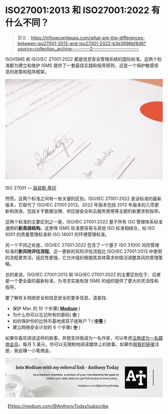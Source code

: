 # ISO27001:2013 和 ISO27001:2022 有什么不同？

> 原文：<https://infosecwriteups.com/what-are-the-differences-between-iso27001-2013-and-iso27001-2022-b3e3996bf8d8?source=collection_archive---------2----------------------->

ISO/ISMS 和 ISO/IEC 27001:2022 都是信息安全管理系统的国际标准。这两个标准都为建立和维护 ISMS 提供了一套最佳实践和指导原则，这是一个保护敏感信息的政策和程序框架。

![](img/7483b50fdf53939c06f5f72bd5876a5a.png)

ISO 27001 — [路易斯·基冈](https://unsplash.com/@skillscouter)

然而，这两个标准之间有一些关键的区别。ISO/IEC 27001:2022 是该标准的最新版本，它取代了 ISO/IEC 27001:2013。2022 年版本包括 2013 年版本的几项更新和改进，包括关于数据治理、供应链安全和云服务使用等主题的新要求和指导。

这两个标准的主要区别之一是，ISO/IEC 27001:2022 基于所有 ISO 管理体系标准通用的**新高层结构**。这使得 ISMS 标准更容易与其他 ISO 标准相结合，如 ISO 9001 的质量管理标准和 ISO 14001 的环境管理标准。

另一个不同之处是，ISO/IEC 27001:2022 包含了一个基于 ISO 31000 风险管理标准的**新风险评估流程**。这一更新的风险评估流程比 ISO/IEC 27001:2013 中使用的流程更灵活，适应性更强，它允许组织根据其具体需求和情况调整其风险管理策略。

总的来说，ISO/IEC 27001:2013 和 ISO/IEC 27001:2022 的主要区别在于，后者是一个更全面的最新标准，为寻求实施有效 ISMS 的组织提供了更大的灵活性和指导。

要了解有关网络安全和信息安全的更多信息，请查找:

*   保护 Mac 的 10 个步骤( [**Medium**](https://medium.com/codex/10-simple-steps-to-secure-your-mac-4a7971770280) )
*   为什么你可以忘记所有的密码( [**中**](https://medium.com/codex/why-you-can-forget-all-your-passwords-efa0fd3cd372) )
*   如何保护你的比特币基地或双子座账户？( [**中等**](https://medium.com/codex/how-to-secure-your-coinbase-or-gemini-account-d77cbf4911e) )
*   建立网络安全计划的 6 个步骤( [**中**](https://medium.com/codex/6-steps-to-establish-a-cybersecurity-awareness-program-6fb9ad9b51ba) )

如果你喜欢阅读这样的故事，并想支持我成为一名作家，可以考虑[注册成为一名媒体会员](https://medium.com/@AnthonyToday/subscribe)。每月 5 美元，你可以无限制地阅读媒体上的故事。如果你[用我的链接](https://medium.com/@AnthonyToday/subscribe)注册，我会赚一小笔佣金。

![](img/797a151abe591c08c4d58cc01c03e890.png)

【https://medium.com/@AnthonyToday/subscribe 